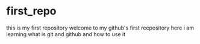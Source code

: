 # first_repo
this is my first repository
welcome to my github's first reepository 
here i am learning what is git and github and how to use it
